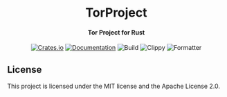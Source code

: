 <div>
  <h1 align="center">TorProject</h1>
  <h4 align="center">
    Tor Project for Rust
  </h4>
</div>

<div align="center">

  [![Crates.io](https://img.shields.io/crates/v/torproject.svg)](https://crates.io/crates/torproject)
  [![Documentation](https://docs.rs/torproject/badge.svg)](https://docs.rs/torproject)
  ![Build](https://github.com/EstebanBorai/torproject/workflows/build/badge.svg)
  ![Clippy](https://github.com/EstebanBorai/torproject/workflows/clippy/badge.svg)
  ![Formatter](https://github.com/EstebanBorai/torproject/workflows/fmt/badge.svg)

</div>

## License

This project is licensed under the MIT license and the Apache License 2.0.
